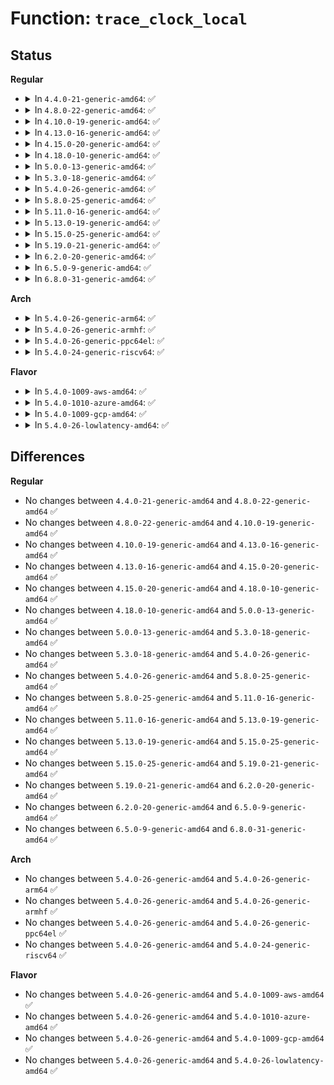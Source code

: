 # Function: <code>trace_clock_local</code>

## Status
<b>Regular</b>
<ul>
<li>
<details>
<summary>In <code>4.4.0-21-generic-amd64</code>: ✅</summary>

```c
u64 trace_clock_local()
```

```json
{
  "name": "trace_clock_local",
  "collision_type": "Unique Global",
  "inline_type": "No",
  "funcs": [
    {
      "addr": 18446744071580155296,
      "name": "trace_clock_local",
      "external": true,
      "loc": "kernel/trace/trace_clock.c:30",
      "file": "kernel/trace/trace_clock.c",
      "inline": "seen, unknown",
      "caller_inline": [],
      "caller_func": [
        "kernel/trace/trace_functions_graph.c:ftrace_push_return_trace",
        "kernel/trace/trace_functions_graph.c:ftrace_return_to_handler",
        "kernel/trace/trace_functions_graph.c:trace_graph_function"
      ]
    }
  ],
  "symbols": [
    {
      "addr": 18446744071580155296,
      "name": "trace_clock_local",
      "section": ".text",
      "bind": "STB_GLOBAL",
      "size": 11
    }
  ]
}
```
</details>
</li>
<li>
<details>
<summary>In <code>4.8.0-22-generic-amd64</code>: ✅</summary>

```c
u64 trace_clock_local()
```

```json
{
  "name": "trace_clock_local",
  "collision_type": "Unique Global",
  "inline_type": "No",
  "funcs": [
    {
      "addr": 18446744071580189696,
      "name": "trace_clock_local",
      "external": true,
      "loc": "kernel/trace/trace_clock.c:30",
      "file": "kernel/trace/trace_clock.c",
      "inline": "seen, unknown",
      "caller_inline": [],
      "caller_func": [
        "kernel/trace/trace_functions_graph.c:trace_graph_function",
        "kernel/trace/trace_functions_graph.c:ftrace_return_to_handler",
        "kernel/trace/trace_functions_graph.c:ftrace_push_return_trace"
      ]
    }
  ],
  "symbols": [
    {
      "addr": 18446744071580189696,
      "name": "trace_clock_local",
      "section": ".text",
      "bind": "STB_GLOBAL",
      "size": 11
    }
  ]
}
```
</details>
</li>
<li>
<details>
<summary>In <code>4.10.0-19-generic-amd64</code>: ✅</summary>

```c
u64 trace_clock_local()
```

```json
{
  "name": "trace_clock_local",
  "collision_type": "Unique Global",
  "inline_type": "No",
  "funcs": [
    {
      "addr": 18446744071580230320,
      "name": "trace_clock_local",
      "external": true,
      "loc": "kernel/trace/trace_clock.c:30",
      "file": "kernel/trace/trace_clock.c",
      "inline": "seen, unknown",
      "caller_inline": [],
      "caller_func": [
        "kernel/trace/trace_hwlat.c:kthread_fn",
        "kernel/trace/trace_hwlat.c:kthread_fn",
        "kernel/trace/trace_hwlat.c:kthread_fn",
        "kernel/trace/trace_hwlat.c:kthread_fn",
        "kernel/trace/trace_hwlat.c:kthread_fn",
        "kernel/trace/trace_hwlat.c:trace_hwlat_callback",
        "kernel/trace/trace_hwlat.c:trace_hwlat_callback",
        "kernel/trace/trace_functions_graph.c:trace_graph_function",
        "kernel/trace/trace_functions_graph.c:ftrace_return_to_handler",
        "kernel/trace/trace_functions_graph.c:ftrace_push_return_trace"
      ]
    }
  ],
  "symbols": [
    {
      "addr": 18446744071580230320,
      "name": "trace_clock_local",
      "section": ".text",
      "bind": "STB_GLOBAL",
      "size": 11
    }
  ]
}
```
</details>
</li>
<li>
<details>
<summary>In <code>4.13.0-16-generic-amd64</code>: ✅</summary>

```c
u64 trace_clock_local()
```

```json
{
  "name": "trace_clock_local",
  "collision_type": "Unique Global",
  "inline_type": "No",
  "funcs": [
    {
      "addr": 18446744071580240016,
      "name": "trace_clock_local",
      "external": true,
      "loc": "kernel/trace/trace_clock.c:31",
      "file": "kernel/trace/trace_clock.c",
      "inline": "seen, unknown",
      "caller_inline": [],
      "caller_func": [
        "kernel/trace/trace_hwlat.c:kthread_fn",
        "kernel/trace/trace_hwlat.c:kthread_fn",
        "kernel/trace/trace_hwlat.c:kthread_fn",
        "kernel/trace/trace_hwlat.c:kthread_fn",
        "kernel/trace/trace_hwlat.c:kthread_fn",
        "kernel/trace/trace_hwlat.c:trace_hwlat_callback",
        "kernel/trace/trace_hwlat.c:trace_hwlat_callback",
        "kernel/trace/trace_functions_graph.c:trace_graph_function",
        "kernel/trace/trace_functions_graph.c:ftrace_return_to_handler",
        "kernel/trace/trace_functions_graph.c:ftrace_push_return_trace"
      ]
    }
  ],
  "symbols": [
    {
      "addr": 18446744071580240016,
      "name": "trace_clock_local",
      "section": ".text",
      "bind": "STB_GLOBAL",
      "size": 11
    }
  ]
}
```
</details>
</li>
<li>
<details>
<summary>In <code>4.15.0-20-generic-amd64</code>: ✅</summary>

```c
u64 trace_clock_local()
```

```json
{
  "name": "trace_clock_local",
  "collision_type": "Unique Global",
  "inline_type": "No",
  "funcs": [
    {
      "addr": 18446744071580291248,
      "name": "trace_clock_local",
      "external": true,
      "loc": "kernel/trace/trace_clock.c:31",
      "file": "kernel/trace/trace_clock.c",
      "inline": "seen, unknown",
      "caller_inline": [],
      "caller_func": [
        "kernel/trace/trace_hwlat.c:kthread_fn",
        "kernel/trace/trace_hwlat.c:kthread_fn",
        "kernel/trace/trace_hwlat.c:kthread_fn",
        "kernel/trace/trace_hwlat.c:kthread_fn",
        "kernel/trace/trace_hwlat.c:kthread_fn",
        "kernel/trace/trace_hwlat.c:trace_hwlat_callback",
        "kernel/trace/trace_hwlat.c:trace_hwlat_callback",
        "kernel/trace/trace_functions_graph.c:trace_graph_function",
        "kernel/trace/trace_functions_graph.c:ftrace_return_to_handler",
        "kernel/trace/trace_functions_graph.c:ftrace_push_return_trace"
      ]
    }
  ],
  "symbols": [
    {
      "addr": 18446744071580291248,
      "name": "trace_clock_local",
      "section": ".text",
      "bind": "STB_GLOBAL",
      "size": 11
    }
  ]
}
```
</details>
</li>
<li>
<details>
<summary>In <code>4.18.0-10-generic-amd64</code>: ✅</summary>

```c
u64 trace_clock_local()
```

```json
{
  "name": "trace_clock_local",
  "collision_type": "Unique Global",
  "inline_type": "No",
  "funcs": [
    {
      "addr": 18446744071580352512,
      "name": "trace_clock_local",
      "external": true,
      "loc": "kernel/trace/trace_clock.c:31",
      "file": "kernel/trace/trace_clock.c",
      "inline": "seen, unknown",
      "caller_inline": [],
      "caller_func": [
        "kernel/trace/trace_hwlat.c:kthread_fn",
        "kernel/trace/trace_hwlat.c:kthread_fn",
        "kernel/trace/trace_hwlat.c:kthread_fn",
        "kernel/trace/trace_hwlat.c:kthread_fn",
        "kernel/trace/trace_hwlat.c:kthread_fn",
        "kernel/trace/trace_hwlat.c:trace_hwlat_callback",
        "kernel/trace/trace_hwlat.c:trace_hwlat_callback",
        "kernel/trace/trace_functions_graph.c:trace_graph_function",
        "kernel/trace/trace_functions_graph.c:ftrace_return_to_handler",
        "kernel/trace/trace_functions_graph.c:ftrace_push_return_trace"
      ]
    }
  ],
  "symbols": [
    {
      "addr": 18446744071580352512,
      "name": "trace_clock_local",
      "section": ".text",
      "bind": "STB_GLOBAL",
      "size": 11
    }
  ]
}
```
</details>
</li>
<li>
<details>
<summary>In <code>5.0.0-13-generic-amd64</code>: ✅</summary>

```c
u64 trace_clock_local()
```

```json
{
  "name": "trace_clock_local",
  "collision_type": "Unique Global",
  "inline_type": "No",
  "funcs": [
    {
      "addr": 18446744071580408752,
      "name": "trace_clock_local",
      "external": true,
      "loc": "kernel/trace/trace_clock.c:32",
      "file": "kernel/trace/trace_clock.c",
      "inline": "seen, unknown",
      "caller_inline": [],
      "caller_func": [
        "kernel/trace/trace_hwlat.c:kthread_fn",
        "kernel/trace/trace_hwlat.c:kthread_fn",
        "kernel/trace/trace_hwlat.c:kthread_fn",
        "kernel/trace/trace_hwlat.c:kthread_fn",
        "kernel/trace/trace_hwlat.c:kthread_fn",
        "kernel/trace/trace_hwlat.c:trace_hwlat_callback",
        "kernel/trace/trace_hwlat.c:trace_hwlat_callback",
        "kernel/trace/trace_functions_graph.c:trace_graph_function",
        "kernel/trace/fgraph.c:ftrace_return_to_handler",
        "kernel/trace/fgraph.c:function_graph_enter"
      ]
    }
  ],
  "symbols": [
    {
      "addr": 18446744071580408752,
      "name": "trace_clock_local",
      "section": ".text",
      "bind": "STB_GLOBAL",
      "size": 11
    }
  ]
}
```
</details>
</li>
<li>
<details>
<summary>In <code>5.3.0-18-generic-amd64</code>: ✅</summary>

```c
u64 trace_clock_local()
```

```json
{
  "name": "trace_clock_local",
  "collision_type": "Unique Global",
  "inline_type": "No",
  "funcs": [
    {
      "addr": 18446744071580461712,
      "name": "trace_clock_local",
      "external": true,
      "loc": "kernel/trace/trace_clock.c:32",
      "file": "kernel/trace/trace_clock.c",
      "inline": "seen, unknown",
      "caller_inline": [],
      "caller_func": [
        "kernel/trace/trace_hwlat.c:kthread_fn",
        "kernel/trace/trace_hwlat.c:kthread_fn",
        "kernel/trace/trace_hwlat.c:kthread_fn",
        "kernel/trace/trace_hwlat.c:kthread_fn",
        "kernel/trace/trace_hwlat.c:kthread_fn",
        "kernel/trace/trace_hwlat.c:trace_hwlat_callback",
        "kernel/trace/trace_hwlat.c:trace_hwlat_callback",
        "kernel/trace/trace_functions_graph.c:trace_graph_function",
        "kernel/trace/fgraph.c:ftrace_return_to_handler",
        "kernel/trace/fgraph.c:function_graph_enter"
      ]
    }
  ],
  "symbols": [
    {
      "addr": 18446744071580461712,
      "name": "trace_clock_local",
      "section": ".text",
      "bind": "STB_GLOBAL",
      "size": 11
    }
  ]
}
```
</details>
</li>
<li>
<details>
<summary>In <code>5.4.0-26-generic-amd64</code>: ✅</summary>

```c
u64 trace_clock_local()
```

```json
{
  "name": "trace_clock_local",
  "collision_type": "Unique Global",
  "inline_type": "No",
  "funcs": [
    {
      "addr": 18446744071580510592,
      "name": "trace_clock_local",
      "external": true,
      "loc": "kernel/trace/trace_clock.c:32",
      "file": "kernel/trace/trace_clock.c",
      "inline": "seen, unknown",
      "caller_inline": [],
      "caller_func": [
        "kernel/trace/trace_hwlat.c:kthread_fn",
        "kernel/trace/trace_hwlat.c:kthread_fn",
        "kernel/trace/trace_hwlat.c:kthread_fn",
        "kernel/trace/trace_hwlat.c:kthread_fn",
        "kernel/trace/trace_hwlat.c:kthread_fn",
        "kernel/trace/trace_hwlat.c:trace_hwlat_callback",
        "kernel/trace/trace_hwlat.c:trace_hwlat_callback",
        "kernel/trace/trace_functions_graph.c:trace_graph_function",
        "kernel/trace/fgraph.c:ftrace_return_to_handler",
        "kernel/trace/fgraph.c:function_graph_enter"
      ]
    }
  ],
  "symbols": [
    {
      "addr": 18446744071580510592,
      "name": "trace_clock_local",
      "section": ".text",
      "bind": "STB_GLOBAL",
      "size": 11
    }
  ]
}
```
</details>
</li>
<li>
<details>
<summary>In <code>5.8.0-25-generic-amd64</code>: ✅</summary>

```c
u64 trace_clock_local()
```

```json
{
  "name": "trace_clock_local",
  "collision_type": "Unique Global",
  "inline_type": "No",
  "funcs": [
    {
      "addr": 18446744071580597424,
      "name": "trace_clock_local",
      "external": true,
      "loc": "kernel/trace/trace_clock.c:32",
      "file": "kernel/trace/trace_clock.c",
      "inline": "seen, unknown",
      "caller_inline": [],
      "caller_func": [
        "kernel/trace/trace.c:tracing_reset_online_cpus",
        "kernel/trace/trace.c:ftrace_now",
        "kernel/trace/trace_hwlat.c:trace_hwlat_callback",
        "kernel/trace/trace_hwlat.c:trace_hwlat_callback",
        "kernel/trace/trace_functions_graph.c:trace_graph_function",
        "kernel/trace/fgraph.c:ftrace_return_to_handler"
      ]
    }
  ],
  "symbols": [
    {
      "addr": 18446744071580597424,
      "name": "trace_clock_local",
      "section": ".text",
      "bind": "STB_GLOBAL",
      "size": 11
    }
  ]
}
```
</details>
</li>
<li>
<details>
<summary>In <code>5.11.0-16-generic-amd64</code>: ✅</summary>

```c
u64 trace_clock_local()
```

```json
{
  "name": "trace_clock_local",
  "collision_type": "Unique Global",
  "inline_type": "No",
  "funcs": [
    {
      "addr": 18446744071580587376,
      "name": "trace_clock_local",
      "external": true,
      "loc": "kernel/trace/trace_clock.c:32",
      "file": "kernel/trace/trace_clock.c",
      "inline": "seen, unknown",
      "caller_inline": [],
      "caller_func": [
        "kernel/trace/ring_buffer.c:__rb_reserve_next",
        "kernel/trace/ring_buffer.c:__rb_reserve_next",
        "kernel/trace/ring_buffer.c:ring_buffer_time_stamp",
        "kernel/trace/trace.c:tracing_reset_online_cpus",
        "kernel/trace/trace.c:ftrace_now",
        "kernel/trace/trace_hwlat.c:trace_hwlat_callback",
        "kernel/trace/trace_hwlat.c:trace_hwlat_callback",
        "kernel/trace/trace_functions_graph.c:trace_graph_function",
        "kernel/trace/fgraph.c:ftrace_return_to_handler"
      ]
    }
  ],
  "symbols": [
    {
      "addr": 18446744071580587376,
      "name": "trace_clock_local",
      "section": ".text",
      "bind": "STB_GLOBAL",
      "size": 11
    }
  ]
}
```
</details>
</li>
<li>
<details>
<summary>In <code>5.13.0-19-generic-amd64</code>: ✅</summary>

```c
u64 trace_clock_local()
```

```json
{
  "name": "trace_clock_local",
  "collision_type": "Unique Global",
  "inline_type": "No",
  "funcs": [
    {
      "addr": 18446744071580590368,
      "name": "trace_clock_local",
      "external": true,
      "loc": "kernel/trace/trace_clock.c:32",
      "file": "kernel/trace/trace_clock.c",
      "inline": "seen, unknown",
      "caller_inline": [],
      "caller_func": [
        "kernel/trace/ring_buffer.c:__rb_reserve_next",
        "kernel/trace/ring_buffer.c:__rb_reserve_next",
        "kernel/trace/ring_buffer.c:ring_buffer_time_stamp",
        "kernel/trace/trace.c:tracing_reset_online_cpus",
        "kernel/trace/trace.c:ftrace_now",
        "kernel/trace/trace_hwlat.c:kthread_fn",
        "kernel/trace/trace_hwlat.c:kthread_fn",
        "kernel/trace/trace_hwlat.c:kthread_fn",
        "kernel/trace/trace_hwlat.c:kthread_fn",
        "kernel/trace/trace_hwlat.c:kthread_fn",
        "kernel/trace/trace_hwlat.c:trace_hwlat_callback",
        "kernel/trace/trace_hwlat.c:trace_hwlat_callback",
        "kernel/trace/trace_functions_graph.c:trace_graph_function",
        "kernel/trace/fgraph.c:ftrace_return_to_handler",
        "kernel/trace/fgraph.c:function_graph_enter"
      ]
    }
  ],
  "symbols": [
    {
      "addr": 18446744071580590368,
      "name": "trace_clock_local",
      "section": ".text",
      "bind": "STB_GLOBAL",
      "size": 11
    }
  ]
}
```
</details>
</li>
<li>
<details>
<summary>In <code>5.15.0-25-generic-amd64</code>: ✅</summary>

```c
u64 trace_clock_local()
```

```json
{
  "name": "trace_clock_local",
  "collision_type": "Unique Global",
  "inline_type": "No",
  "funcs": [
    {
      "addr": 18446744071580761232,
      "name": "trace_clock_local",
      "external": true,
      "loc": "kernel/trace/trace_clock.c:32",
      "file": "kernel/trace/trace_clock.c",
      "inline": "seen, unknown",
      "caller_inline": [],
      "caller_func": [
        "kernel/trace/ring_buffer.c:__rb_reserve_next",
        "kernel/trace/ring_buffer.c:__rb_reserve_next",
        "kernel/trace/ring_buffer.c:ring_buffer_time_stamp",
        "kernel/trace/trace.c:tracing_reset_online_cpus",
        "kernel/trace/trace.c:ftrace_now",
        "kernel/trace/trace_hwlat.c:trace_hwlat_callback",
        "kernel/trace/trace_hwlat.c:trace_hwlat_callback",
        "kernel/trace/trace_functions_graph.c:trace_graph_function",
        "kernel/trace/fgraph.c:ftrace_return_to_handler",
        "kernel/trace/fgraph.c:function_graph_enter"
      ]
    }
  ],
  "symbols": [
    {
      "addr": 18446744071580761232,
      "name": "trace_clock_local",
      "section": ".text",
      "bind": "STB_GLOBAL",
      "size": 11
    }
  ]
}
```
</details>
</li>
<li>
<details>
<summary>In <code>5.19.0-21-generic-amd64</code>: ✅</summary>

```c
u64 trace_clock_local()
```

```json
{
  "name": "trace_clock_local",
  "collision_type": "Unique Global",
  "inline_type": "No",
  "funcs": [
    {
      "addr": 18446744071580977104,
      "name": "trace_clock_local",
      "external": true,
      "loc": "kernel/trace/trace_clock.c:32",
      "file": "kernel/trace/trace_clock.c",
      "inline": "seen, unknown",
      "caller_inline": [],
      "caller_func": [
        "kernel/trace/ring_buffer.c:ring_buffer_time_stamp",
        "kernel/trace/trace.c:tracing_reset_online_cpus",
        "kernel/trace/trace.c:ftrace_now",
        "kernel/trace/trace_hwlat.c:trace_hwlat_callback",
        "kernel/trace/trace_hwlat.c:trace_hwlat_callback",
        "kernel/trace/trace_functions_graph.c:trace_graph_function",
        "kernel/trace/fgraph.c:ftrace_return_to_handler",
        "kernel/trace/fgraph.c:function_graph_enter"
      ]
    }
  ],
  "symbols": [
    {
      "addr": 18446744071580977104,
      "name": "trace_clock_local",
      "section": ".text",
      "bind": "STB_GLOBAL",
      "size": 42
    }
  ]
}
```
</details>
</li>
<li>
<details>
<summary>In <code>6.2.0-20-generic-amd64</code>: ✅</summary>

```c
u64 trace_clock_local()
```

```json
{
  "name": "trace_clock_local",
  "collision_type": "Unique Global",
  "inline_type": "No",
  "funcs": [
    {
      "addr": 18446744071581273264,
      "name": "trace_clock_local",
      "external": true,
      "loc": "kernel/trace/trace_clock.c:32",
      "file": "kernel/trace/trace_clock.c",
      "inline": "seen, unknown",
      "caller_inline": [],
      "caller_func": [
        "kernel/trace/ring_buffer.c:ring_buffer_time_stamp",
        "kernel/trace/trace.c:tracing_reset_online_cpus",
        "kernel/trace/trace.c:ftrace_now",
        "kernel/trace/trace_hwlat.c:trace_hwlat_callback",
        "kernel/trace/trace_hwlat.c:trace_hwlat_callback",
        "kernel/trace/trace_functions_graph.c:trace_graph_function",
        "kernel/trace/fgraph.c:ftrace_return_to_handler",
        "kernel/trace/fgraph.c:function_graph_enter"
      ]
    }
  ],
  "symbols": [
    {
      "addr": 18446744071581273264,
      "name": "trace_clock_local",
      "section": ".text",
      "bind": "STB_GLOBAL",
      "size": 42
    }
  ]
}
```
</details>
</li>
<li>
<details>
<summary>In <code>6.5.0-9-generic-amd64</code>: ✅</summary>

```c
u64 trace_clock_local()
```

```json
{
  "name": "trace_clock_local",
  "collision_type": "Unique Global",
  "inline_type": "No",
  "funcs": [
    {
      "addr": 18446744071581368384,
      "name": "trace_clock_local",
      "external": true,
      "loc": "kernel/trace/trace_clock.c:32",
      "file": "kernel/trace/trace_clock.c",
      "inline": "seen, unknown",
      "caller_inline": [],
      "caller_func": [
        "kernel/trace/ring_buffer.c:ring_buffer_time_stamp",
        "kernel/trace/trace.c:tracing_reset_online_cpus",
        "kernel/trace/trace.c:ftrace_now",
        "kernel/trace/trace_hwlat.c:trace_hwlat_callback",
        "kernel/trace/trace_hwlat.c:trace_hwlat_callback",
        "kernel/trace/trace_osnoise.c:timerlat_irq",
        "kernel/trace/trace_osnoise.c:trace_sched_switch_callback",
        "kernel/trace/trace_osnoise.c:trace_sched_switch_callback",
        "kernel/trace/trace_osnoise.c:trace_sched_switch_callback",
        "kernel/trace/trace_osnoise.c:trace_softirq_exit_callback",
        "kernel/trace/trace_osnoise.c:trace_softirq_entry_callback",
        "kernel/trace/trace_osnoise.c:trace_softirq_entry_callback",
        "kernel/trace/trace_osnoise.c:osnoise_trace_irq_exit",
        "kernel/trace/trace_osnoise.c:osnoise_trace_irq_entry",
        "kernel/trace/trace_osnoise.c:osnoise_trace_irq_entry",
        "kernel/trace/trace_osnoise.c:trace_osnoise_callback",
        "kernel/trace/trace_osnoise.c:trace_osnoise_callback",
        "kernel/trace/trace_functions_graph.c:trace_graph_function",
        "kernel/trace/fgraph.c:ftrace_return_to_handler",
        "kernel/trace/fgraph.c:function_graph_enter"
      ]
    }
  ],
  "symbols": [
    {
      "addr": 18446744071581368384,
      "name": "trace_clock_local",
      "section": ".text",
      "bind": "STB_GLOBAL",
      "size": 42
    }
  ]
}
```
</details>
</li>
<li>
<details>
<summary>In <code>6.8.0-31-generic-amd64</code>: ✅</summary>

```c
u64 trace_clock_local()
```

```json
{
  "name": "trace_clock_local",
  "collision_type": "Unique Global",
  "inline_type": "No",
  "funcs": [
    {
      "addr": 18446744071581475504,
      "name": "trace_clock_local",
      "external": true,
      "loc": "kernel/trace/trace_clock.c:32",
      "file": "kernel/trace/trace_clock.c",
      "inline": "seen, unknown",
      "caller_inline": [],
      "caller_func": [
        "kernel/trace/ring_buffer.c:ring_buffer_time_stamp",
        "kernel/trace/trace.c:tracing_reset_online_cpus",
        "kernel/trace/trace.c:ftrace_now",
        "kernel/trace/trace_hwlat.c:trace_hwlat_callback",
        "kernel/trace/trace_hwlat.c:trace_hwlat_callback",
        "kernel/trace/trace_osnoise.c:timerlat_irq",
        "kernel/trace/trace_osnoise.c:trace_sched_switch_callback",
        "kernel/trace/trace_osnoise.c:trace_sched_switch_callback",
        "kernel/trace/trace_osnoise.c:trace_sched_switch_callback",
        "kernel/trace/trace_osnoise.c:trace_softirq_exit_callback",
        "kernel/trace/trace_osnoise.c:trace_softirq_entry_callback",
        "kernel/trace/trace_osnoise.c:trace_softirq_entry_callback",
        "kernel/trace/trace_osnoise.c:osnoise_trace_irq_exit",
        "kernel/trace/trace_osnoise.c:osnoise_trace_irq_entry",
        "kernel/trace/trace_osnoise.c:osnoise_trace_irq_entry",
        "kernel/trace/trace_osnoise.c:trace_osnoise_callback",
        "kernel/trace/trace_osnoise.c:trace_osnoise_callback",
        "kernel/trace/trace_functions_graph.c:trace_graph_function",
        "kernel/trace/fgraph.c:ftrace_return_to_handler",
        "kernel/trace/fgraph.c:function_graph_enter"
      ]
    }
  ],
  "symbols": [
    {
      "addr": 18446744071581475504,
      "name": "trace_clock_local",
      "section": ".text",
      "bind": "STB_GLOBAL",
      "size": 42
    }
  ]
}
```
</details>
</li>
</ul>
<b>Arch</b>
<ul>
<li>
<details>
<summary>In <code>5.4.0-26-generic-arm64</code>: ✅</summary>

```c
u64 trace_clock_local()
```

```json
{
  "name": "trace_clock_local",
  "collision_type": "Unique Global",
  "inline_type": "No",
  "funcs": [
    {
      "addr": 18446603336491790128,
      "name": "trace_clock_local",
      "external": true,
      "loc": "kernel/trace/trace_clock.c:32",
      "file": "kernel/trace/trace_clock.c",
      "inline": "seen, unknown",
      "caller_inline": [],
      "caller_func": [
        "kernel/trace/trace_hwlat.c:kthread_fn",
        "kernel/trace/trace_hwlat.c:kthread_fn",
        "kernel/trace/trace_hwlat.c:kthread_fn",
        "kernel/trace/trace_hwlat.c:kthread_fn",
        "kernel/trace/trace_hwlat.c:kthread_fn",
        "kernel/trace/trace_functions_graph.c:trace_graph_function",
        "kernel/trace/fgraph.c:ftrace_return_to_handler",
        "kernel/trace/fgraph.c:function_graph_enter"
      ]
    }
  ],
  "symbols": [
    {
      "addr": 18446603336491790128,
      "name": "trace_clock_local",
      "section": ".text",
      "bind": "STB_GLOBAL",
      "size": 20
    }
  ]
}
```
</details>
</li>
<li>
<details>
<summary>In <code>5.4.0-26-generic-armhf</code>: ✅</summary>

```c
u64 trace_clock_local()
```

```json
{
  "name": "trace_clock_local",
  "collision_type": "Unique Global",
  "inline_type": "No",
  "funcs": [
    {
      "addr": 3225737664,
      "name": "trace_clock_local",
      "external": true,
      "loc": "kernel/trace/trace_clock.c:32",
      "file": "kernel/trace/trace_clock.c",
      "inline": "seen, unknown",
      "caller_inline": [],
      "caller_func": [
        "kernel/trace/trace_hwlat.c:kthread_fn",
        "kernel/trace/trace_hwlat.c:kthread_fn",
        "kernel/trace/trace_hwlat.c:kthread_fn",
        "kernel/trace/trace_hwlat.c:kthread_fn",
        "kernel/trace/trace_hwlat.c:kthread_fn",
        "kernel/trace/trace_functions_graph.c:trace_graph_function",
        "kernel/trace/fgraph.c:ftrace_return_to_handler",
        "kernel/trace/fgraph.c:function_graph_enter"
      ]
    }
  ],
  "symbols": [
    {
      "addr": 3225737664,
      "name": "trace_clock_local",
      "section": ".text",
      "bind": "STB_GLOBAL",
      "size": 20
    }
  ]
}
```
</details>
</li>
<li>
<details>
<summary>In <code>5.4.0-26-generic-ppc64el</code>: ✅</summary>

```c
u64 trace_clock_local()
```

```json
{
  "name": "trace_clock_local",
  "collision_type": "Unique Global",
  "inline_type": "No",
  "funcs": [
    {
      "addr": 13835058055284839600,
      "name": "trace_clock_local",
      "external": true,
      "loc": "kernel/trace/trace_clock.c:32",
      "file": "kernel/trace/trace_clock.c",
      "inline": "seen, unknown",
      "caller_inline": [],
      "caller_func": [
        "kernel/trace/trace_hwlat.c:kthread_fn",
        "kernel/trace/trace_hwlat.c:kthread_fn",
        "kernel/trace/trace_hwlat.c:kthread_fn",
        "kernel/trace/trace_hwlat.c:kthread_fn",
        "kernel/trace/trace_hwlat.c:kthread_fn",
        "kernel/trace/trace_hwlat.c:trace_hwlat_callback",
        "kernel/trace/trace_hwlat.c:trace_hwlat_callback",
        "kernel/trace/trace_functions_graph.c:trace_graph_function",
        "kernel/trace/fgraph.c:ftrace_return_to_handler",
        "kernel/trace/fgraph.c:ftrace_return_to_handler",
        "kernel/trace/fgraph.c:function_graph_enter"
      ]
    }
  ],
  "symbols": [
    {
      "addr": 13835058055284839600,
      "name": "trace_clock_local",
      "section": ".text",
      "bind": "STB_GLOBAL",
      "size": 44
    }
  ]
}
```
</details>
</li>
<li>
<details>
<summary>In <code>5.4.0-24-generic-riscv64</code>: ✅</summary>

```c
u64 trace_clock_local()
```

```json
{
  "name": "trace_clock_local",
  "collision_type": "Unique Global",
  "inline_type": "No",
  "funcs": [
    {
      "addr": 18446743936272104154,
      "name": "trace_clock_local",
      "external": true,
      "loc": "kernel/trace/trace_clock.c:32",
      "file": "kernel/trace/trace_clock.c",
      "inline": "seen, unknown",
      "caller_inline": [],
      "caller_func": [
        "kernel/trace/trace_hwlat.c:kthread_fn",
        "kernel/trace/trace_hwlat.c:kthread_fn",
        "kernel/trace/trace_hwlat.c:kthread_fn",
        "kernel/trace/trace_hwlat.c:kthread_fn",
        "kernel/trace/trace_hwlat.c:kthread_fn",
        "kernel/trace/trace_functions_graph.c:trace_graph_function",
        "kernel/trace/fgraph.c:ftrace_return_to_handler",
        "kernel/trace/fgraph.c:function_graph_enter"
      ]
    }
  ],
  "symbols": [
    {
      "addr": 18446743936272104154,
      "name": "trace_clock_local",
      "section": ".text",
      "bind": "STB_GLOBAL",
      "size": 24
    }
  ]
}
```
</details>
</li>
</ul>
<b>Flavor</b>
<ul>
<li>
<details>
<summary>In <code>5.4.0-1009-aws-amd64</code>: ✅</summary>

```c
u64 trace_clock_local()
```

```json
{
  "name": "trace_clock_local",
  "collision_type": "Unique Global",
  "inline_type": "No",
  "funcs": [
    {
      "addr": 18446744071580479392,
      "name": "trace_clock_local",
      "external": true,
      "loc": "kernel/trace/trace_clock.c:32",
      "file": "kernel/trace/trace_clock.c",
      "inline": "seen, unknown",
      "caller_inline": [],
      "caller_func": [
        "kernel/trace/trace_hwlat.c:kthread_fn",
        "kernel/trace/trace_hwlat.c:kthread_fn",
        "kernel/trace/trace_hwlat.c:kthread_fn",
        "kernel/trace/trace_hwlat.c:kthread_fn",
        "kernel/trace/trace_hwlat.c:kthread_fn",
        "kernel/trace/trace_hwlat.c:trace_hwlat_callback",
        "kernel/trace/trace_hwlat.c:trace_hwlat_callback",
        "kernel/trace/trace_functions_graph.c:trace_graph_function",
        "kernel/trace/fgraph.c:ftrace_return_to_handler",
        "kernel/trace/fgraph.c:function_graph_enter"
      ]
    }
  ],
  "symbols": [
    {
      "addr": 18446744071580479392,
      "name": "trace_clock_local",
      "section": ".text",
      "bind": "STB_GLOBAL",
      "size": 11
    }
  ]
}
```
</details>
</li>
<li>
<details>
<summary>In <code>5.4.0-1010-azure-amd64</code>: ✅</summary>

```c
u64 trace_clock_local()
```

```json
{
  "name": "trace_clock_local",
  "collision_type": "Unique Global",
  "inline_type": "No",
  "funcs": [
    {
      "addr": 18446744071580426528,
      "name": "trace_clock_local",
      "external": true,
      "loc": "kernel/trace/trace_clock.c:32",
      "file": "kernel/trace/trace_clock.c",
      "inline": "seen, unknown",
      "caller_inline": [],
      "caller_func": [
        "kernel/trace/trace_hwlat.c:kthread_fn",
        "kernel/trace/trace_hwlat.c:kthread_fn",
        "kernel/trace/trace_hwlat.c:kthread_fn",
        "kernel/trace/trace_hwlat.c:kthread_fn",
        "kernel/trace/trace_hwlat.c:kthread_fn",
        "kernel/trace/trace_hwlat.c:trace_hwlat_callback",
        "kernel/trace/trace_hwlat.c:trace_hwlat_callback",
        "kernel/trace/trace_functions_graph.c:trace_graph_function",
        "kernel/trace/fgraph.c:ftrace_return_to_handler",
        "kernel/trace/fgraph.c:function_graph_enter"
      ]
    }
  ],
  "symbols": [
    {
      "addr": 18446744071580426528,
      "name": "trace_clock_local",
      "section": ".text",
      "bind": "STB_GLOBAL",
      "size": 11
    }
  ]
}
```
</details>
</li>
<li>
<details>
<summary>In <code>5.4.0-1009-gcp-amd64</code>: ✅</summary>

```c
u64 trace_clock_local()
```

```json
{
  "name": "trace_clock_local",
  "collision_type": "Unique Global",
  "inline_type": "No",
  "funcs": [
    {
      "addr": 18446744071580470640,
      "name": "trace_clock_local",
      "external": true,
      "loc": "kernel/trace/trace_clock.c:32",
      "file": "kernel/trace/trace_clock.c",
      "inline": "seen, unknown",
      "caller_inline": [],
      "caller_func": [
        "kernel/trace/trace_hwlat.c:kthread_fn",
        "kernel/trace/trace_hwlat.c:kthread_fn",
        "kernel/trace/trace_hwlat.c:kthread_fn",
        "kernel/trace/trace_hwlat.c:kthread_fn",
        "kernel/trace/trace_hwlat.c:kthread_fn",
        "kernel/trace/trace_hwlat.c:trace_hwlat_callback",
        "kernel/trace/trace_hwlat.c:trace_hwlat_callback",
        "kernel/trace/trace_functions_graph.c:trace_graph_function",
        "kernel/trace/fgraph.c:ftrace_return_to_handler",
        "kernel/trace/fgraph.c:function_graph_enter"
      ]
    }
  ],
  "symbols": [
    {
      "addr": 18446744071580470640,
      "name": "trace_clock_local",
      "section": ".text",
      "bind": "STB_GLOBAL",
      "size": 11
    }
  ]
}
```
</details>
</li>
<li>
<details>
<summary>In <code>5.4.0-26-lowlatency-amd64</code>: ✅</summary>

```c
u64 trace_clock_local()
```

```json
{
  "name": "trace_clock_local",
  "collision_type": "Unique Global",
  "inline_type": "No",
  "funcs": [
    {
      "addr": 18446744071580526768,
      "name": "trace_clock_local",
      "external": true,
      "loc": "kernel/trace/trace_clock.c:32",
      "file": "kernel/trace/trace_clock.c",
      "inline": "seen, unknown",
      "caller_inline": [],
      "caller_func": [
        "kernel/trace/trace_hwlat.c:kthread_fn",
        "kernel/trace/trace_hwlat.c:kthread_fn",
        "kernel/trace/trace_hwlat.c:kthread_fn",
        "kernel/trace/trace_hwlat.c:kthread_fn",
        "kernel/trace/trace_hwlat.c:kthread_fn",
        "kernel/trace/trace_hwlat.c:trace_hwlat_callback",
        "kernel/trace/trace_hwlat.c:trace_hwlat_callback",
        "kernel/trace/trace_functions_graph.c:trace_graph_function",
        "kernel/trace/fgraph.c:ftrace_return_to_handler",
        "kernel/trace/fgraph.c:function_graph_enter"
      ]
    }
  ],
  "symbols": [
    {
      "addr": 18446744071580526768,
      "name": "trace_clock_local",
      "section": ".text",
      "bind": "STB_GLOBAL",
      "size": 34
    }
  ]
}
```
</details>
</li>
</ul>

## Differences
<b>Regular</b>
<ul>
<li>
No changes between <code>4.4.0-21-generic-amd64</code> and <code>4.8.0-22-generic-amd64</code> ✅
</li>
<li>
No changes between <code>4.8.0-22-generic-amd64</code> and <code>4.10.0-19-generic-amd64</code> ✅
</li>
<li>
No changes between <code>4.10.0-19-generic-amd64</code> and <code>4.13.0-16-generic-amd64</code> ✅
</li>
<li>
No changes between <code>4.13.0-16-generic-amd64</code> and <code>4.15.0-20-generic-amd64</code> ✅
</li>
<li>
No changes between <code>4.15.0-20-generic-amd64</code> and <code>4.18.0-10-generic-amd64</code> ✅
</li>
<li>
No changes between <code>4.18.0-10-generic-amd64</code> and <code>5.0.0-13-generic-amd64</code> ✅
</li>
<li>
No changes between <code>5.0.0-13-generic-amd64</code> and <code>5.3.0-18-generic-amd64</code> ✅
</li>
<li>
No changes between <code>5.3.0-18-generic-amd64</code> and <code>5.4.0-26-generic-amd64</code> ✅
</li>
<li>
No changes between <code>5.4.0-26-generic-amd64</code> and <code>5.8.0-25-generic-amd64</code> ✅
</li>
<li>
No changes between <code>5.8.0-25-generic-amd64</code> and <code>5.11.0-16-generic-amd64</code> ✅
</li>
<li>
No changes between <code>5.11.0-16-generic-amd64</code> and <code>5.13.0-19-generic-amd64</code> ✅
</li>
<li>
No changes between <code>5.13.0-19-generic-amd64</code> and <code>5.15.0-25-generic-amd64</code> ✅
</li>
<li>
No changes between <code>5.15.0-25-generic-amd64</code> and <code>5.19.0-21-generic-amd64</code> ✅
</li>
<li>
No changes between <code>5.19.0-21-generic-amd64</code> and <code>6.2.0-20-generic-amd64</code> ✅
</li>
<li>
No changes between <code>6.2.0-20-generic-amd64</code> and <code>6.5.0-9-generic-amd64</code> ✅
</li>
<li>
No changes between <code>6.5.0-9-generic-amd64</code> and <code>6.8.0-31-generic-amd64</code> ✅
</li>
</ul>
<b>Arch</b>
<ul>
<li>
No changes between <code>5.4.0-26-generic-amd64</code> and <code>5.4.0-26-generic-arm64</code> ✅
</li>
<li>
No changes between <code>5.4.0-26-generic-amd64</code> and <code>5.4.0-26-generic-armhf</code> ✅
</li>
<li>
No changes between <code>5.4.0-26-generic-amd64</code> and <code>5.4.0-26-generic-ppc64el</code> ✅
</li>
<li>
No changes between <code>5.4.0-26-generic-amd64</code> and <code>5.4.0-24-generic-riscv64</code> ✅
</li>
</ul>
<b>Flavor</b>
<ul>
<li>
No changes between <code>5.4.0-26-generic-amd64</code> and <code>5.4.0-1009-aws-amd64</code> ✅
</li>
<li>
No changes between <code>5.4.0-26-generic-amd64</code> and <code>5.4.0-1010-azure-amd64</code> ✅
</li>
<li>
No changes between <code>5.4.0-26-generic-amd64</code> and <code>5.4.0-1009-gcp-amd64</code> ✅
</li>
<li>
No changes between <code>5.4.0-26-generic-amd64</code> and <code>5.4.0-26-lowlatency-amd64</code> ✅
</li>
</ul>
